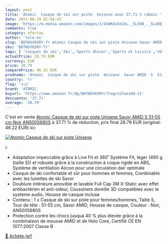 ```yaml
---
layout: post
title: 'Atomic  Casque de ski sur piste  Unisexe avec 37.71 % rabais '
date: 2021-06-29 01:56:43
image: 'https://m.media-amazon.com/images/I/41WK61heCbL._SL500_._SL400_.jpg'
comments: true
category: ofertas
author: 'tole.es'
slug: 'B07WSX65RY-fr Atomic Casque de ski sur piste Unisexe Savor AMID S 51-55...'
sku: 'B07WSX65RY-fr'
tags: [ 'Casques de ski','Ski','Sports dhiver','Sports et Loisirs','Vêtements et équipement de sport','atomic', ]
actualPrice: 28.79 EUR
currency: EUR
price: 28.79
comparePrice: 46.22 EUR
prodname: 'Atomic  Casque de ski sur piste  Unisexe  Savor AMID  S  51-55 cm   Noir  AN5005680S'
country: 'fr'
flag: '🇫🇷'
brand: 'ATOMIC'
buyurl: 'https://www.amazon.fr/dp/B07WSX65RY/?tag=tolees0d-21'
descuento: '37.71'
average: '28.79'
---
```


C'est en vente [Atomic  Casque de ski sur piste  Unisexe  Savor AMID  S  51-55 cm   Noir  AN5005680S](https://www.amazon.fr/dp/B07WSX65RY/?tag=tolees0d-21)  à  37.71 % de réduction, prix final  28.79 EUR (original: 46.22 EUR) ici:

[![Atomic  Casque de ski sur piste  Unisexe](https://m.media-amazon.com/images/I/41WK61heCbL._SL500_._SL400_.jpg)](https://www.amazon.fr/dp/B07WSX65RY/?tag=tolees0d-21)

ℹ️:

- Adaptation impeccable grâce à Live Fit et 360˚ Système Fit, léger (490 g (taille S)) et robuste grâce à la construction à coque rigide en ABS, Système de ventilation Aircon pour une circulation dair optimale
- Casque de ski confortable et sûr pour hommes et femmes, Combinable avec les lunettes de ski Savor
- Doublure intérieure amovible et lavable Full Cap 3M X-Static avec effet antibactérien et anti-odeur, Coussinets doreille 3D compatibles avec le système audio, Housse de casque incluse
- Contenu : 1 x Casque de ski sur piste pour femmes/hommes, Taille S, Tour de tête : 51-55 cm, Savor AMID, Housse de casque, Couleur : Noir, AN5005680S
- Protection contre les chocs jusquà 40 % plus élevée grâce à la combinaison de mousse AMID et de Holo Core, Certifié CE EN 1077:2007 Classe B

[🛒 Achète-le!!](https://www.amazon.fr/dp/B07WSX65RY/?tag=tolees0d-21)
